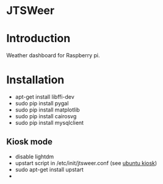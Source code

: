 # JTSWeer

# Introduction

Weather dashboard for Raspberry pi.

# Installation

 * apt-get install libffi-dev
 * sudo pip install pygal
 * sudo pip install matplotlib
 * sudo pip install cairosvg
 * sudo pip install mysqlclient
 
## Kiosk mode

 * disable lightdm
 * upstart script in /etc/init/jtsweer.conf (see [ubuntu kiosk][1])
 * sudo apt-get install upstart
 * 
 
 [1]: http://askubuntu.com/questions/490820/how-to-make-ubuntu-14-04-a-kiosk
 [2]: https://www.danpurdy.co.uk/web-development/raspberry-pi-kiosk-screen-tutorial/
 [3]: http://kivypie.mitako.eu/kivy-faq.html
 [4]: http://elinux.org/RPiconfig
 